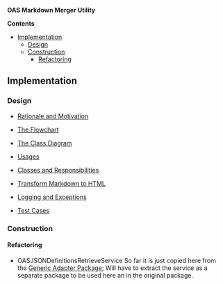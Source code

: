 **OAS Markdown Merger Utility**

**Contents**

- [Implementation](#implementation)
  - [Design](#design)
  - [Construction](#construction)
    - [Refactoring](#refactoring)

## Implementation

### Design

- [Rationale and Motivation](.docs/rationale-and-motivation.md)

- [The Flowchart](.docs/design/flowchart.md)
- [The Class Diagram](.docs/design/class-diagram.uml.md)
- [Usages](.docs/design/usages.md)
- [Classes and Responsibilities](.docs/design/classes-and-responsibilities.md)
- [Transform Markdown to HTML](.docs/design/transform-markdown-to-html.md)
- [Logging and Exceptions](.docs/design/logging-and-exceptions.md)
- [Test Cases](.docs/design/test-cases.md)

### Construction

#### Refactoring

- OASJSONDefinitionsRetrieveService
  So far it is just copied here from the [Generic Adapter Package](packages/adapters/generic/readme.md);
  Will have to extract the service as a separate package to be used here an in the original package.
